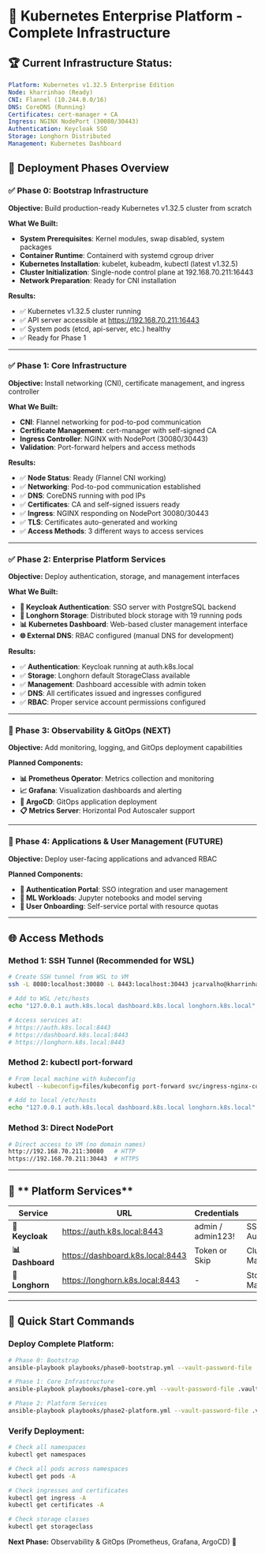 # 🚀 Kubernetes Enterprise Platform - Complete Infrastructure

## 🏆 **Current Infrastructure Status:**

```yaml
Platform: Kubernetes v1.32.5 Enterprise Edition
Node: kharrinhao (Ready)
CNI: Flannel (10.244.0.0/16)
DNS: CoreDNS (Running)
Certificates: cert-manager + CA
Ingress: NGINX NodePort (30080/30443)
Authentication: Keycloak SSO
Storage: Longhorn Distributed
Management: Kubernetes Dashboard
```

## 🎯 **Deployment Phases Overview**

### **✅ Phase 0: Bootstrap Infrastructure** 
**Objective:** Build production-ready Kubernetes v1.32.5 cluster from scratch

**What We Built:**
- **System Prerequisites**: Kernel modules, swap disabled, system packages
- **Container Runtime**: Containerd with systemd cgroup driver
- **Kubernetes Installation**: kubelet, kubeadm, kubectl (latest v1.32.5)
- **Cluster Initialization**: Single-node control plane at 192.168.70.211:16443
- **Network Preparation**: Ready for CNI installation

**Results:**
- ✅ Kubernetes v1.32.5 cluster running
- ✅ API server accessible at https://192.168.70.211:16443
- ✅ System pods (etcd, api-server, etc.) healthy
- ✅ Ready for Phase 1

---

### **✅ Phase 1: Core Infrastructure**
**Objective:** Install networking (CNI), certificate management, and ingress controller

**What We Built:**
- **CNI**: Flannel networking for pod-to-pod communication
- **Certificate Management**: cert-manager with self-signed CA
- **Ingress Controller**: NGINX with NodePort (30080/30443)
- **Validation**: Port-forward helpers and access methods

**Results:**
- ✅ **Node Status**: Ready (Flannel CNI working)
- ✅ **Networking**: Pod-to-pod communication established  
- ✅ **DNS**: CoreDNS running with pod IPs
- ✅ **Certificates**: CA and self-signed issuers ready
- ✅ **Ingress**: NGINX responding on NodePort 30080/30443
- ✅ **TLS**: Certificates auto-generated and working
- ✅ **Access Methods**: 3 different ways to access services

---

### **✅ Phase 2: Enterprise Platform Services** 
**Objective:** Deploy authentication, storage, and management interfaces

**What We Built:**
- **🔐 Keycloak Authentication**: SSO server with PostgreSQL backend
- **💾 Longhorn Storage**: Distributed block storage with 19 running pods
- **📊 Kubernetes Dashboard**: Web-based cluster management interface
- **🌐 External DNS**: RBAC configured (manual DNS for development)

**Results:**
- ✅ **Authentication**: Keycloak running at auth.k8s.local
- ✅ **Storage**: Longhorn default StorageClass available
- ✅ **Management**: Dashboard accessible with admin token
- ✅ **DNS**: All certificates issued and ingresses configured
- ✅ **RBAC**: Proper service account permissions configured

---

### **🔮 Phase 3: Observability & GitOps** (NEXT)
**Objective:** Add monitoring, logging, and GitOps deployment capabilities

**Planned Components:**
- **📊 Prometheus Operator**: Metrics collection and monitoring
- **📈 Grafana**: Visualization dashboards and alerting
- **🔄 ArgoCD**: GitOps application deployment
- **📋 Metrics Server**: Horizontal Pod Autoscaler support

---

### **🚀 Phase 4: Applications & User Management** (FUTURE)
**Objective:** Deploy user-facing applications and advanced RBAC

**Planned Components:**
- **🔑 Authentication Portal**: SSO integration and user management
- **🤖 ML Workloads**: Jupyter notebooks and model serving
- **👤 User Onboarding**: Self-service portal with resource quotas

---

## 🌐 **Access Methods**

### **Method 1: SSH Tunnel (Recommended for WSL)**
```bash
# Create SSH tunnel from WSL to VM
ssh -L 8080:localhost:30080 -L 8443:localhost:30443 jcarvalho@kharrinhao

# Add to WSL /etc/hosts
echo "127.0.0.1 auth.k8s.local dashboard.k8s.local longhorn.k8s.local" | sudo tee -a /etc/hosts

# Access services at:
# https://auth.k8s.local:8443
# https://dashboard.k8s.local:8443  
# https://longhorn.k8s.local:8443
```

### **Method 2: kubectl port-forward**
```bash
# From local machine with kubeconfig
kubectl --kubeconfig=files/kubeconfig port-forward svc/ingress-nginx-controller 8080:80 8443:443 -n ingress-nginx

# Add to local /etc/hosts  
echo "127.0.0.1 auth.k8s.local dashboard.k8s.local longhorn.k8s.local" | sudo tee -a /etc/hosts
```

### **Method 3: Direct NodePort**
```bash
# Direct access to VM (no domain names)
http://192.168.70.211:30080   # HTTP
https://192.168.70.211:30443  # HTTPS
```

---

## 🔗 ** Platform Services**

| Service | URL | Credentials | Purpose |
|---------|-----|-------------|---------|
| **🔐 Keycloak** | https://auth.k8s.local:8443 | admin / admin123! | SSO Authentication |
| **📊 Dashboard** | https://dashboard.k8s.local:8443 | Token or Skip | Cluster Management |
| **💾 Longhorn** | https://longhorn.k8s.local:8443 | - | Storage Management |


---

## 🚀 **Quick Start Commands**

### **Deploy Complete Platform:**
```bash
# Phase 0: Bootstrap
ansible-playbook playbooks/phase0-bootstrap.yml --vault-password-file .vault_pass

# Phase 1: Core Infrastructure  
ansible-playbook playbooks/phase1-core.yml --vault-password-file .vault_pass

# Phase 2: Platform Services
ansible-playbook playbooks/phase2-platform.yml --vault-password-file .vault_pass
```

### **Verify Deployment:**
```bash
# Check all namespaces
kubectl get namespaces

# Check all pods across namespaces
kubectl get pods -A

# Check ingresses and certificates
kubectl get ingress -A
kubectl get certificates -A

# Check storage classes
kubectl get storageclass
```



**Next Phase:** Observability & GitOps (Prometheus, Grafana, ArgoCD) 🎯
